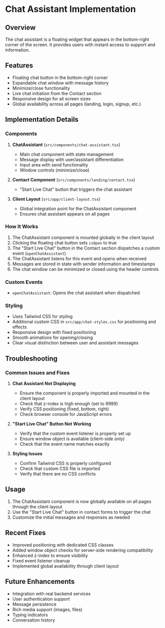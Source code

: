 # Chat Assistant Implementation

## Overview
The chat assistant is a floating widget that appears in the bottom-right corner of the screen. It provides users with instant access to support and information.

## Features
- Floating chat button in the bottom-right corner
- Expandable chat window with message history
- Minimize/close functionality
- Live chat initiation from the Contact section
- Responsive design for all screen sizes
- Global availability across all pages (landing, login, signup, etc.)

## Implementation Details

### Components
1. **ChatAssistant** (`src/components/chat-assistant.tsx`)
   - Main chat component with state management
   - Message display with user/assistant differentiation
   - Input area with send functionality
   - Window controls (minimize/close)

2. **Contact Component** (`src/components/landing/contact.tsx`)
   - "Start Live Chat" button that triggers the chat assistant

3. **Client Layout** (`src/app/client-layout.tsx`)
   - Global integration point for the ChatAssistant component
   - Ensures chat assistant appears on all pages

### How It Works
1. The ChatAssistant component is mounted globally in the client layout
2. Clicking the floating chat button sets `isOpen` to true
3. The "Start Live Chat" button in the Contact section dispatches a custom event (`openChatAssistant`)
4. The ChatAssistant listens for this event and opens when received
5. Messages are stored in state with sender information and timestamps
6. The chat window can be minimized or closed using the header controls

### Custom Events
- `openChatAssistant`: Opens the chat assistant when dispatched

### Styling
- Uses Tailwind CSS for styling
- Additional custom CSS in `src/app/chat-styles.css` for positioning and effects
- Responsive design with fixed positioning
- Smooth animations for opening/closing
- Clear visual distinction between user and assistant messages

## Troubleshooting

### Common Issues and Fixes

1. **Chat Assistant Not Displaying**
   - Ensure the component is properly imported and mounted in the client layout
   - Check that z-index is high enough (set to 9999)
   - Verify CSS positioning (fixed, bottom, right)
   - Check browser console for JavaScript errors

2. **"Start Live Chat" Button Not Working**
   - Verify that the custom event listener is properly set up
   - Ensure window object is available (client-side only)
   - Check that the event name matches exactly

3. **Styling Issues**
   - Confirm Tailwind CSS is properly configured
   - Check that custom CSS file is imported
   - Verify that there are no CSS conflicts

## Usage
1. The ChatAssistant component is now globally available on all pages through the client layout
2. Use the "Start Live Chat" button in contact forms to trigger the chat
3. Customize the initial messages and responses as needed

## Recent Fixes
- Improved positioning with dedicated CSS classes
- Added window object checks for server-side rendering compatibility
- Enhanced z-index to ensure visibility
- Fixed event listener cleanup
- Implemented global availability through client layout

## Future Enhancements
- Integration with real backend services
- User authentication support
- Message persistence
- Rich media support (images, files)
- Typing indicators
- Conversation history